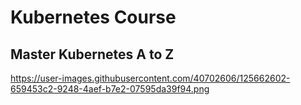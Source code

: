 # Kubernetes Course
## Master Kubernetes A to Z
https://user-images.githubusercontent.com/40702606/125662602-659453c2-9248-4aef-b7e2-07595da39f94.png
